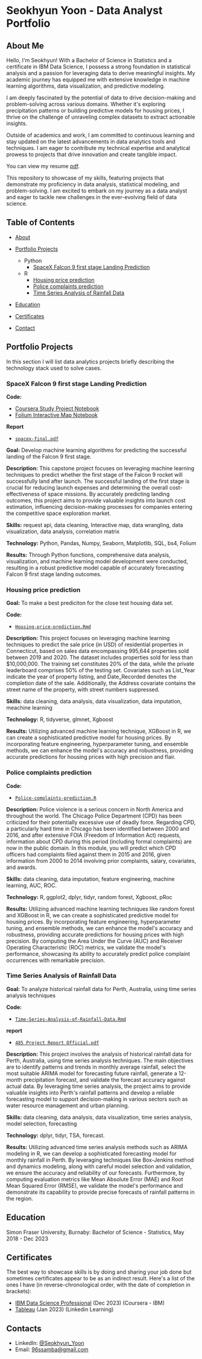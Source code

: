 # Seokhyun Yoon - Data Analyst Portfolio
## About Me
Hello, I'm Seokhyun! With a Bachelor of Science in Statistics and a certificate in IBM Data Science, I possess a strong foundation in statistical analysis and a passion for leveraging data to derive meaningful insights. My academic journey has equipped me with extensive knowledge in machine learning algorithms, data visualization, and predictive modeling.

I am deeply fascinated by the potential of data to drive decision-making and problem-solving across various domains. Whether it's exploring precipitation patterns or building predictive models for housing prices, I thrive on the challenge of unraveling complex datasets to extract actionable insights.

Outside of academics and work, I am committed to continuous learning and stay updated on the latest advancements in data analytics tools and techniques. I am eager to contribute my technical expertise and analytical prowess to projects that drive innovation and create tangible impact.

You can view my resume [pdf](https://github.com/DoubleOne7/Data-Analysis-Portfolio-/blob/main/Seokhyun%20Yoon%20resume.pdf). 

This repository to showcase of my skills, featuring projects that demonstrate my proficiency in data analysis, statistical modeling, and problem-solving. I am excited to embark on my journey as a data analyst and eager to tackle new challenges in the ever-evolving field of data science.


## Table of Contents
- [About](https://github.com/DoubleOne7/Data-Analysis-Portfolio-/blob/main/README.md#about)
- [Portfolio Projects](https://github.com/DoubleOne7/Data-Analysis-Portfolio-/blob/main/README.md#portfolio-projects)
  - Python
    - [SpaceX Falcon 9 first stage Landing Prediction](https://github.com/DoubleOne7/Data-Analysis-Portfolio-#SpaceX-Falcon-9-first-stage-Landing-Prediction)
  - R
    - [Housing price prediction](https://github.com/DoubleOne7/Data-Analysis-Portfolio-#legendary-pok%C3%A9mon-analysis)
    - [Police complaints prediction](https://github.com/DoubleOne7/Data-Analysis-Portfolio-#Police-complaints-prediction)
    - [Time Series Analysis of Rainfall Data](https://github.com/DoubleOne7/Data-Analysis-Portfolio-#Time-Series-Analysis-of-Rainfall-Data)

- [Education](https://github.com/DoubleOne7/Data-Analysis-Portfolio-/blob/main/README.md#education)  
- [Certificates](https://github.com/DoubleOne7/Data-Analysis-Portfolio-/blob/main/README.md#certificates)
- [Contact](https://github.com/DoubleOne7/Data-Analysis-Portfolio-/blob/main/README.md#contacts)
## Portfolio Projects
In this section I will list data analytics projects briefly describing the technology stack used to solve cases.

### SpaceX Falcon 9 first stage Landing Prediction
**Code:** 
- [Coursera Study Project Notebook](https://github.com/DoubleOne7/coursera/blob/main/coursera-study-project.ipynb)
- [Folium Interactive Map Notebook](https://nbviewer.org/github/DoubleOne7/coursera/blob/main/lab_jupyter_launch_site_location%20%282%29.ipynb)

**Report**
- [`spacex-final.pdf`](https://github.com/DoubleOne7/coursera/blob/main/spacex-final.pdf)

**Goal:** Develop machine learning algorithms for predicting the successful landing of the Falcon 9 first stage.

**Description:** This capstone project focuses on leveraging machine learning techniques to predict whether the first stage of the Falcon 9 rocket will successfully land after launch. The successful landing of the first stage is crucial for reducing launch expenses and determining the overall cost-effectiveness of space missions. By accurately predicting landing outcomes, this project aims to provide valuable insights into launch cost estimation, influencing decision-making processes for companies entering the competitive space exploration market.

**Skills:** request api, data cleaning, Interactive map, data wrangling, data visualization, data analysis, correlation matrix

**Technology:** Python, Pandas, Numpy, Seaborn, Matplotlib, SQL, bs4, Folium

**Results:** Through Python functions, comprehensive data analysis, visualization, and machine learning model development were conducted, resulting in a robust predictive model capable of accurately forecasting Falcon 9 first stage landing outcomes.


###  Housing price prediction

**Goal:** To make a best prediciton for the close test housing data set.

**Code:** 
- [`Housing-price-prediction.Rmd`](https://github.com/DoubleOne7/Housing-prediciton-project/blob/main/Housing-price-prediction.Rmd)

**Description:** This project focuses on leveraging machine learning techniques to predict the sale price (in USD) of residential properties in Connecticut, based on sales data encompassing 995,644 properties sold between 2019 and 2020. The dataset includes properties sold for less than $10,000,000. The training set constitutes 20% of the data, while the private leaderboard comprises 50% of the testing set. Covariates such as List_Year indicate the year of property listing, and Date_Recorded denotes the completion date of the sale. Additionally, the Address covariate contains the street name of the property, with street numbers suppressed.

**Skills:** data cleaning, data analysis, data visualization, data imputation, meachine learning

**Technology:** R, tidyverse, glmnet, Xgboost

**Results:** Utilizing advanced machine learning technique, XGBoost in R, we can create a sophisticated predictive model for housing prices. By incorporating feature engineering, hyperparameter tuning, and ensemble methods, we can enhance the model's accuracy and robustness, providing accurate predictions for housing prices with high precision and flair. 


### Police complaints prediction 

**Code:** 
- [`Police-complaints-prediction.R`](https://github.com/jasondang01/440module2-jason-tyler-sean/blob/main/Final_Version.R)

**Description:** Police violence is a serious concern in North America and throughout the world. The Chicago Police Department (CPD) has been criticized for their potentially excessive use of deadly force. Regarding CPD, a particularly hard time in Chicago has been identified between 2000 and 2016, and after extensive FOIA (Freedom of Information Act) requests, information about CPD during this period (including formal complaints) are now in the public domain. In this module, you will predict which CPD officers had complaints filed against them in 2015 and 2016, given information from 2000 to 2014 involving prior complaints, salary, covariates, and awards.

**Skills:** data cleaning, data imputation, feature engineering, machine learning, AUC, ROC. 

**Technology:** R, ggplot2, dplyr, tidyr, random forest, Xgboost, pRoc

**Results:** Utilizing advanced machine learning techniques like random forest and XGBoost in R, we can create a sophisticated predictive model for housing prices. By incorporating feature engineering, hyperparameter tuning, and ensemble methods, we can enhance the model's accuracy and robustness, providing accurate predictions for housing prices with high precision. By computing the Area Under the Curve (AUC) and Receiver Operating Characteristic (ROC) metrics, we validate the model's performance, showcasing its ability to accurately predict police complaint occurrences with remarkable precision. 

### Time Series Analysis of Rainfall Data

**Goal:**  To analyze historical rainfall data for Perth, Australia, using time series analysis techniques

**Code:** 
- [`Time-Series-Analysis-of-Rainfall-Data.Rmd`](https://github.com/bba32/stat485/blob/main/Rainfall%20Final.Rmd)

**report** 
- [`485 Project Report Official.pdf`](https://github.com/DoubleOne7/Data-Analysis-Portfolio-/blob/main/485%20Project%20Report%20Official.pdf)

**Description:** This project involves the analysis of historical rainfall data for Perth, Australia, using time series analysis techniques. The main objectives are to identify patterns and trends in monthly average rainfall, select the most suitable ARIMA model for forecasting future rainfall, generate a 12-month precipitation forecast, and validate the forecast accuracy against actual data. By leveraging time series analysis, the project aims to provide valuable insights into Perth's rainfall patterns and develop a reliable forecasting model to support decision-making in various sectors such as water resource management and urban planning.

**Skills:** data cleaning, data analysis, data visualization, time series analysis, model selection, forecasting

**Technology:** dplyr, tidyr, TSA, forecast. 

**Results:** Utilizing advanced time series analysis methods such as ARIMA modeling in R, we can develop a sophisticated forecasting model for monthly rainfall in Perth. By leveraging techniques like Box-Jenkins method and dynamics modeling, along with careful model selection and validation, we ensure the accuracy and reliability of our forecasts. Furthermore, by computing evaluation metrics like Mean Absolute Error (MAE) and Root Mean Squared Error (RMSE), we validate the model's performance and demonstrate its capability to provide precise forecasts of rainfall patterns in the region.

## Education
Simon Fraser University, Burnaby: 
Bachelor of Science - Statistics,
May 2018 - Dec 2023

## Certificates
The best way to showcase skills is by doing and sharing your job done but sometimes certificates appear to be as an indirect result. Here's a list of the ones I have (in reverse-chronological order, with the date of completion in brackets):
- [IBM Data Science Professional](https://www.coursera.org/account/accomplishments/specialization/XQD6FNV9Q5FB) (Dec 2023) (Coursera - IBM)
- [Tableau](https://www.linkedin.com/learning/certificates/814d91fd0c6ab19bb16c9d29fd23fb3a7915ad908637ed0b5ba19f5684ac1dc5) (Jan 2023) (Linkedin Learning)

## Contacts
- LinkedIn: [@Seokhyun_Yoon](https://www.linkedin.com/in/seokhyun-yoon-241a61104/)
- Email: 96ssamba@gmail.com
